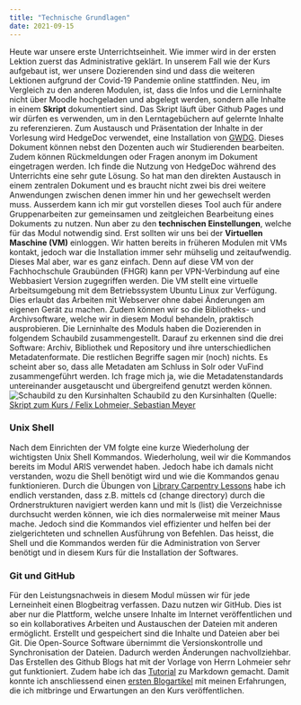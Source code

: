 ```yaml
---
title: "Technische Grundlagen"
date: 2021-09-15
---
```


Heute war unsere erste Unterrichtseinheit. Wie immer wird in der ersten Lektion zuerst das Administrative geklärt. In unserem Fall wie der Kurs aufgebaut ist, wer unsere Dozierenden sind und dass die weiteren Lektionen aufgrund der Covid-19 Pandemie online stattfinden. Neu, im Vergleich zu den anderen Modulen, ist, dass die Infos und die Lerninhalte nicht über Moodle hochgeladen und abgelegt werden, sondern alle Inhalte in einem **Skript** dokumentiert sind. Das Skript läuft über Github Pages und wir dürfen es verwenden, um in den Lerntagebüchern auf gelernte Inhalte zu referenzieren.
Zum Austausch und Präsentation der Inhalte in der Vorlesung wird HedgeDoc verwendet, eine Installation von [GWDG](https://pad.gwdg.de/). Dieses Dokument können nebst den Dozenten auch wir Studierenden bearbeiten. Zudem können Rückmeldungen oder Fragen anonym im Dokument eingetragen werden. Ich finde die Nutzung von HedgeDoc während des Unterrichts eine sehr gute Lösung. So hat man den direkten Austausch in einem zentralen Dokument und es braucht nicht zwei bis drei weitere Anwendungen zwischen denen immer hin und her gewechselt werden muss. Ausserdem kann ich mir gut vorstellen dieses Tool auch für andere Gruppenarbeiten zur gemeinsamen und zeitgleichen Bearbeitung eines Dokuments zu nutzen.
Nun aber zu den **technischen Einstellungen**, welche für das Modul notwendig sind. Erst sollten wir uns bei der **Virtuellen Maschine (VM)** einloggen. Wir hatten bereits in früheren Modulen mit VMs kontakt, jedoch war die Installation immer sehr mühselig und zeitaufwendig. Dieses Mal aber, war es ganz einfach. Denn auf diese VM von der Fachhochschule Graubünden (FHGR) kann per VPN-Verbindung auf eine Webbasiert Version zugegriffen werden. Die VM stellt eine virtuelle Arbeitsumgebung mit dem Betriebssystem Ubuntu Linux zur Verfügung. Dies erlaubt das Arbeiten mit Webserver ohne dabei Änderungen am eigenen Gerät zu machen. Zudem können wir so die Bibliotheks- und Archivsoftware, welche wir in diesem Modul behandeln, praktisch ausprobieren.  Die Lerninhalte des Moduls haben die Dozierenden in folgendem Schaubild zusammengestellt. Darauf zu erkennen sind die drei Software: Archiv, Bibliothek und Repository und ihre unterschiedlichen Metadatenformate. Die restlichen Begriffe sagen mir (noch) nichts. Es scheint aber so, dass alle Metadaten am Schluss in Solr oder VuFind zusammengeführt werden. Ich frage mich ja, wie die Metadatenstandards untereinander ausgetauscht und übergreifend genutzt werden können.
![Schaubild zu den Kursinhalten]( https://i.ibb.co/rHFD1SH/Schaubild.png)
Schaubild zu den Kursinhalten (Quelle: [Skript zum Kurs / Felix Lohmeier, Sebastian Meyer](https://bain.felixlohmeier.de/#/05_metadaten-modellieren-und-schnittstellen-nutzen?id=zwischenstand-schaubild)  

### Unix Shell
Nach dem Einrichten der VM folgte eine kurze Wiederholung der wichtigsten Unix Shell Kommandos. Wiederholung, weil wir die Kommandos bereits im Modul ARIS verwendet haben. Jedoch habe ich damals nicht verstanden, wozu die Shell benötigt wird und wie die Kommandos genau funktionieren. Durch die Übungen von [Library Carpentry Lessons](https://librarycarpentry.org/lc-shell/02-navigating-the-filesystem/index.html) habe ich endlich verstanden, dass z.B. mittels cd (change directory) durch die Ordnerstrukturen navigiert werden kann und mit ls (list) die Verzeichnisse durchsucht werden können, wie ich dies normalerweise mit meiner Maus mache. Jedoch sind die Kommandos viel effizienter und helfen bei der zielgerichteten und schnellen Ausführung von Befehlen. Das heisst, die Shell und die Kommandos werden für die Administration von Server benötigt und in diesem Kurs für die Installation der Softwares. 

### Git und GitHub 
Für den Leistungsnachweis in diesem Modul müssen wir für jede Lerneinheit einen Blogbeitrag verfassen. Dazu nutzen wir GitHub. Dies ist aber nur die Plattform, welche unsere Inhalte im Internet veröffentlichen und so ein kollaboratives Arbeiten und Austauschen der Dateien mit anderen ermöglicht. Erstellt und gespeichert sind die Inhalte und Dateien aber bei Git. Die Open-Source Software übernimmt die Versionskontrolle und Synchronisation der Dateien. Dadurch werden Änderungen nachvollziehbar. 
Das Erstellen des Github Blogs hat mit der Vorlage von Herrn Lohmeier sehr gut funktioniert. Zudem habe ich das [Tutorial](https://www.markdowntutorial.com/) zu Markdown gemacht. Damit konnte ich anschliessend einen [ersten Blogartikel](https://stutzmarion.github.io/Lerntagebuch_BAIN/2021/09/15/einfuehrung.html)  mit meinen Erfahrungen, die ich mitbringe und Erwartungen an den Kurs veröffentlichen. 

